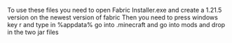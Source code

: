 To use these files you need to open Fabric Installer.exe and create a 1.21.5 version on the newest version of fabric
Then you need to press windows key r and type in %appdata% go into .minecraft and go into mods and drop in
the two jar files
